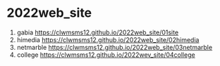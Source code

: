 # 2022web_site
1. gabia https://clwmsms12.github.io/2022web_site/01site
1. himedia https://clwmsms12.github.io/2022web_site/02himedia
1. netmarble https://clwmsms12.github.io/2022web_site/03netmarble
1. college https://clwmsms12.github.io/2022wev_site/04college